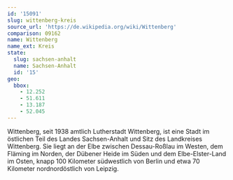 ```yaml
---
id: '15091'
slug: wittenberg-kreis
source_url: 'https://de.wikipedia.org/wiki/Wittenberg'
comparison: 09162
name: Wittenberg
name_ext: Kreis
state:
  slug: sachsen-anhalt
  name: Sachsen-Anhalt
  id: '15'
geo:
  bbox:
    - 12.252
    - 51.611
    - 13.187
    - 52.045
---
```


Wittenberg, seit 1938 amtlich Lutherstadt Wittenberg, ist eine Stadt im östlichen Teil des Landes Sachsen-Anhalt und Sitz des Landkreises Wittenberg. Sie liegt an der Elbe zwischen Dessau-Roßlau im Westen, dem Fläming im Norden, der Dübener Heide im Süden und dem Elbe-Elster-Land im Osten, knapp 100 Kilometer südwestlich von Berlin und etwa 70 Kilometer nordnordöstlich von Leipzig.
